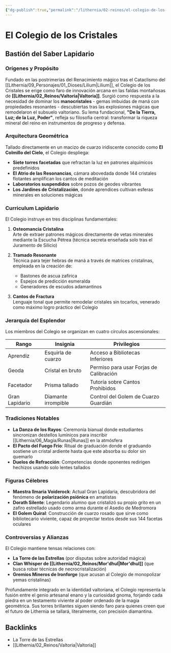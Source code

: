```yaml
---
{"dg-publish":true,"permalink":"/lithernia/02-reinos/el-colegio-de-los-cristales/","title":"El Colegio de los Cristales","tags":["lithernia","organizacion","magia","Valtoria"]}
---
```


# El Colegio de los Cristales

## Bastión del Saber Lapidario

### Orígenes y Propósito
Fundado en las postrimerías del Renacimiento mágico tras el Cataclismo del [[Lithernia/09_Personajes/01_Dioses/Lilium\|Lilium]], el Colegio de los Cristales se erige como faro de innovación arcana en las faldas montañosas de **[[Lithernia/02_Reinos/Valtoria\|Valtoria]]**. Surgió como respuesta a la necesidad de dominar los **manocristales** - gemas imbuidas de maná con propiedades resonantes - descubiertas tras las explosiones mágicas que remodelaron el subsuelo valtoriano. Su lema fundacional, **"De la Tierra, Luz; de la Luz, Poder"**, refleja su filosofía central: transformar la riqueza mineral del reino en instrumentos de progreso y defensa.

### Arquitectura Geométrica
Tallado directamente en un macizo de cuarzo iridiscente conocido como **El Colmillo del Cielo**, el Colegio despliega:
- **Siete torres facetadas** que refractan la luz en patrones alquímicos predefinidos
- **El Atrio de las Resonancias**, cámara abovedada donde 144 cristales flotantes amplifican los cantos de meditación
- **Laboratorios suspendidos** sobre pozos de geodes vibrantes
- **Los Jardines de Cristalización**, donde aprendices cultivan esferas minerales en soluciones mágicas

### Curriculum Lapidario
El Colegio instruye en tres disciplinas fundamentales:

1. **Osteomancia Cristalina**  
   Arte de extraer patrones mágicos directamente de vetas minerales mediante la Escucha Pétrea (técnica secreta enseñada solo tras el Juramento de Silicio)

2. **Tramado Resonante**  
   Técnica para tejer hebras de maná a través de matrices cristalinas, empleada en la creación de:
   - Bastones de ascua zafírica
   - Espejos de predicción esmeralda
   - Generadores de escudos adamantinos

3. **Cantos de Fractura**  
   Lenguaje tonal que permite remodelar cristales sin tocarlos, venerado como máximo logro práctico del Colegio

### Jerarquía del Esplendor
Los miembros del Colegio se organizan en cuatro círculos ascensionales:

| Rango           | Insignia               | Privilegios |
|-----------------|------------------------|-------------|
| Aprendiz        | Esquirla de cuarzo     | Acceso a Bibliotecas Inferiores |
| Geoda           | Cristal en bruto       | Permiso para usar Forjas de Calibración |
| Facetador       | Prisma tallado         | Tutoría sobre Cantos Prohibidos |
| Gran Lapidario  | Diamante irrompible    | Control del Golem de Cuarzo Guardián |

### Tradiciones Notables
- **La Danza de los Rayos**: Ceremonia bianual donde estudiantes sincronizan destellos lumínicos para inscribir [[Lithernia/06_Magia/Runas\|Runas]] en la atmósfera
- **El Pacto del Fuego Frío**: Ritual de graduación donde el graduando sostiene un cristal ardiente hasta que este absorba su dolor sin quemarlo
- **Duelos de Refracción**: Competencias donde oponentes redirigen hechizos usando solo lentes tallados

### Figuras Célebres
- **Maestra Ilmaria Voiderock**: Actual Gran Lapidaria, descubridora del fenómeno de **polarización psiónica** en amatistas
- **Dorath Silente**: Legendario alumno que cristalizó su propio grito en un zafiro estrellado usado como arma durante el Asedio de Medromora
- **El Golem Quiral**: Construcción de cuarzo rosado que sirve como bibliotecario viviente, capaz de proyectar textos desde sus 144 facetas oculares

### Controversias y Alianzas
El Colegio mantiene tensas relaciones con:
- **La Torre de las Estrellas** (por disputas sobre autoridad mágica)
- **Clan Whisper de [[Lithernia/02_Reinos/Mor'dhul\|Mor'dhul]]** (que busca robar técnicas de necrocristalización)
- **Gremios Mineros de Ironforge** (que acusan al Colegio de monopolizar yemas cristalinas)

Profundamente integrado en la identidad valtoriana, el Colegio representa la fusión entre el genio artesanal enano y la curiosidad gnoma, forjando cada piedra en un testamento viviente al poder ordenado de la magia geométrica. Sus torres brillantes siguen siendo faro para quienes creen que el futuro de Lithernia se tallará, literalmente, con precisión diamantina.

## Backlinks
- La Torre de las Estrellas
- [[Lithernia/02_Reinos/Valtoria\|Valtoria]]
